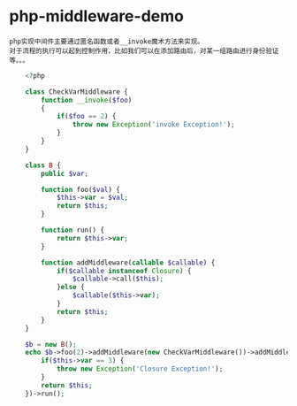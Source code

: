 # php-middleware-demo

	php实现中间件主要通过匿名函数或者__invoke魔术方法来实现。
	对于流程的执行可以起到控制作用，比如我们可以在添加路由后，对某一组路由进行身份验证等。。。
	
```php
	<?php

	class CheckVarMiddleware {
		function __invoke($foo)
		{
			if($foo == 2) {
				throw new Exception('invoke Exception!');
			}
		}
	}

	class B {
		public $var;

		function foo($val) {
			$this->var = $val;
			return $this;
		}

		function run() {
			return $this->var;
		}

		function addMiddleware(callable $callable) {
			if($callable instanceof Closure) {
				$callable->call($this);
			}else {
				$callable($this->var);
			}
			return $this;
		}
	}

	$b = new B();
	echo $b->foo(2)->addMiddleware(new CheckVarMiddleware())->addMiddleware(function (){
		if($this->var == 3) {
			throw new Exception('Closure Exception!');
		}
		return $this;
	})->run();
```
	